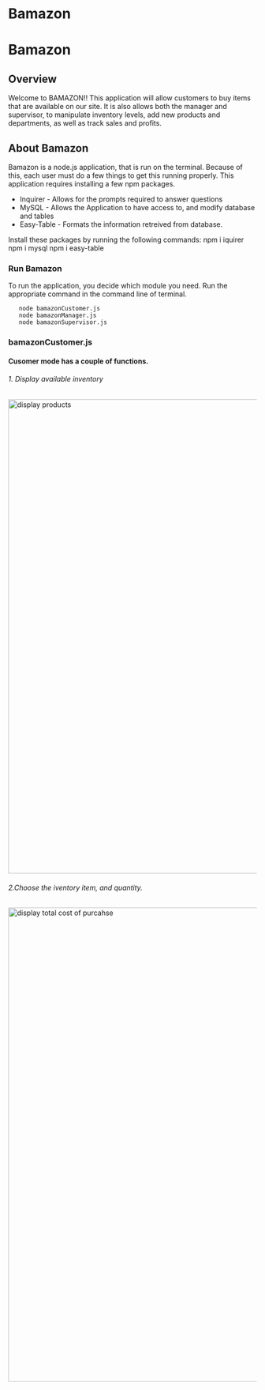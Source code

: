 # Bamazon
# Bamazon

## Overview

Welcome to BAMAZON!!  This application will allow customers to buy items that are available on our site.  It is also allows both the manager and supervisor, to manipulate inventory levels, add new products and departments, as well as track sales and profits.

## About Bamazon

Bamazon is a node.js application, that is run on the terminal.  Because of this, each user must do a few things to get this running properly.  This application requires installing a few npm packages.
* Inquirer - Allows for the prompts required to answer questions
* MySQL - Allows the Application to have access to, and modify database and tables
* Easy-Table - Formats the information retreived from database.
        
Install these packages by running the following commands:
      npm i iquirer
      npm i mysql
      npm i easy-table

### Run Bamazon

To run the application, you decide which module you need.  Run the appropriate command in the command line of terminal.
       
       node bamazonCustomer.js
       node bamazonManager.js
       node bamazonSupervisor.js
       
### bamazonCustomer.js

#### Cusomer mode has a couple of functions.  

###### 1. Display available inventory

<img width="960" alt="display products" src="https://user-images.githubusercontent.com/38961938/44629602-c17bda80-a91f-11e8-9329-111856b9b33f.png">

###### 2.Choose the iventory item, and quantity.

<img width="960" alt="display total cost of purcahse" src="https://user-images.githubusercontent.com/38961938/44629701-0e13e580-a921-11e8-8b25-97434b8f6039.png">
